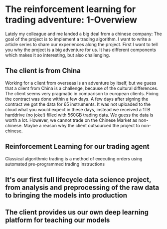 # The reinforcement learning for trading adventure: 1-Overwiew

Lately my colleague and me landed a big deal from a chinese company: The goal of the project is to implement a trading algorithm. I want to write a article series to share our experiences along the project. First I want to tell you why the project is a big adventure for us. It has different components which makes it so interesting, but also challenging.

## The client is from China

Working for a client from overseas is an adventure by itself, but we guess that a client from China is a challenge, because of the cultural differences. The client seems very pragmatic in comparison to european clients. Fixing the contract was done within a few days. A few days after signing the contract we got the data for 65 instruments. It was not uploaded to the cloud what you would expect in these days, instead we received a 1TB harddrive (no joke!) filled with 560GB trading data. We guess the data is worth a lot. However, we cannot trade on the Chinese Market as non-chinese. Maybe a reason why the client outsourced the project to non-chinese.

## Reinforcement Learning for our trading agent

Classical algorithmic trading is a method of executing orders using automated pre-programmed trading instructions 
  
## It's our first full lifecycle data science project, from analysis and preprocessing of the raw data to bringing the models into production

## The client provides us our own deep learning platform for teaching our models

 

